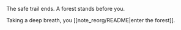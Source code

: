 The safe trail ends. A forest stands before you.

Taking a deep breath, you [[note_reorg/README|enter the forest]].